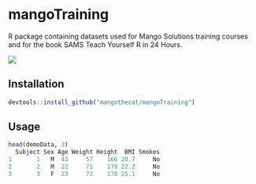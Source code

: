 # mangoTraining

R package containing datasets used for Mango Solutions training courses and for the book SAMS Teach Yourself R in 24 Hours. 

[![](http://www.r-pkg.org/badges/version/mangoTraining)](http://www.r-pkg.org/pkg/mangoTraining)

## Installation

```r
devtools::install_github("mangothecat/mangoTraining")
```

## Usage

```r
head(demoData, 3)
  Subject Sex Age Weight Height  BMI Smokes
1       1   M  43     57    166 20.7     No
2       2   M  22     71    179 22.2     No
3       3   F  23     72    170 25.1     No
```